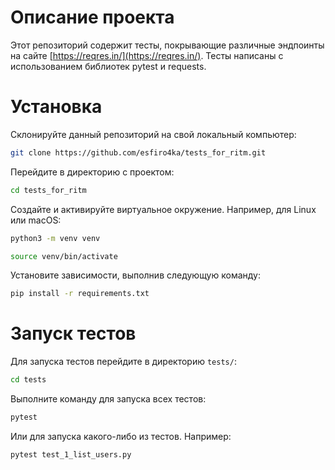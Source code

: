 # Описание проекта
Этот репозиторий содержит тесты, покрывающие различные эндпоинты на сайте [https://reqres.in/](https://reqres.in/). Тесты написаны с использованием библиотек pytest и requests.

# Установка
Склонируйте данный репозиторий на свой локальный компьютер:

```bash
git clone https://github.com/esfiro4ka/tests_for_ritm.git
```

Перейдите в директорию с проектом:

```bash
cd tests_for_ritm
```

Создайте и активируйте виртуальное окружение. Например, для Linux или macOS:

```bash
python3 -m venv venv

source venv/bin/activate
```

Установите зависимости, выполнив следующую команду:

```bash
pip install -r requirements.txt
```

# Запуск тестов
Для запуска тестов перейдите в директорию `tests/`:

```bash
cd tests
```

Выполните команду для запуска всех тестов:

```bash
pytest
```

Или для запуска какого-либо из тестов. Например:


```bash
pytest test_1_list_users.py
```
